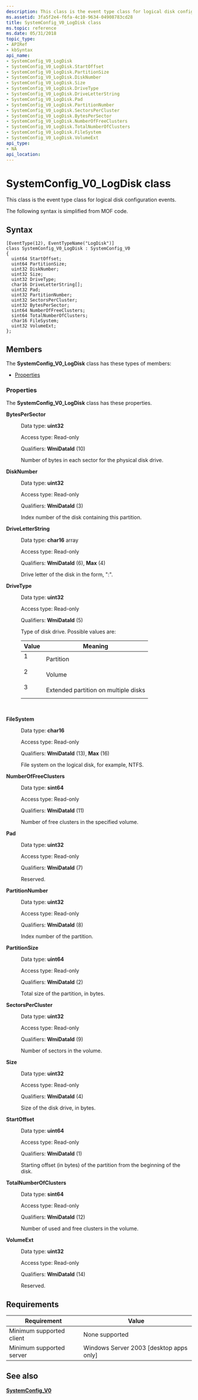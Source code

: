 ```yaml
---
description: This class is the event type class for logical disk configuration events.
ms.assetid: 3fa5f2e4-f6fa-4c10-9634-04908783cd28
title: SystemConfig_V0_LogDisk class
ms.topic: reference
ms.date: 05/31/2018
topic_type: 
- APIRef
- kbSyntax
api_name: 
- SystemConfig_V0_LogDisk
- SystemConfig_V0_LogDisk.StartOffset
- SystemConfig_V0_LogDisk.PartitionSize
- SystemConfig_V0_LogDisk.DiskNumber
- SystemConfig_V0_LogDisk.Size
- SystemConfig_V0_LogDisk.DriveType
- SystemConfig_V0_LogDisk.DriveLetterString
- SystemConfig_V0_LogDisk.Pad
- SystemConfig_V0_LogDisk.PartitionNumber
- SystemConfig_V0_LogDisk.SectorsPerCluster
- SystemConfig_V0_LogDisk.BytesPerSector
- SystemConfig_V0_LogDisk.NumberOfFreeClusters
- SystemConfig_V0_LogDisk.TotalNumberOfClusters
- SystemConfig_V0_LogDisk.FileSystem
- SystemConfig_V0_LogDisk.VolumeExt
api_type: 
- NA
api_location: 
---
```


# SystemConfig\_V0\_LogDisk class

This class is the event type class for logical disk configuration events.

The following syntax is simplified from MOF code.

## Syntax

``` syntax
[EventType(12), EventTypeName("LogDisk")]
class SystemConfig_V0_LogDisk : SystemConfig_V0
{
  uint64 StartOffset;
  uint64 PartitionSize;
  uint32 DiskNumber;
  uint32 Size;
  uint32 DriveType;
  char16 DriveLetterString[];
  uint32 Pad;
  uint32 PartitionNumber;
  uint32 SectorsPerCluster;
  uint32 BytesPerSector;
  sint64 NumberOfFreeClusters;
  sint64 TotalNumberOfClusters;
  char16 FileSystem;
  uint32 VolumeExt;
};
```

## Members

The **SystemConfig\_V0\_LogDisk** class has these types of members:

-   [Properties](#properties)

### Properties

The **SystemConfig\_V0\_LogDisk** class has these properties.

<dl> <dt>

**BytesPerSector**
</dt> <dd> <dl> <dt>

Data type: **uint32**
</dt> <dt>

Access type: Read-only
</dt> <dt>

Qualifiers: **WmiDataId** (10)
</dt> </dl>

Number of bytes in each sector for the physical disk drive.

</dd> <dt>

**DiskNumber**
</dt> <dd> <dl> <dt>

Data type: **uint32**
</dt> <dt>

Access type: Read-only
</dt> <dt>

Qualifiers: **WmiDataId** (3)
</dt> </dl>

Index number of the disk containing this partition.

</dd> <dt>

**DriveLetterString**
</dt> <dd> <dl> <dt>

Data type: **char16** array
</dt> <dt>

Access type: Read-only
</dt> <dt>

Qualifiers: **WmiDataId** (6), **Max** (4)
</dt> </dl>

Drive letter of the disk in the form, "<letter>:".

</dd> <dt>

**DriveType**
</dt> <dd> <dl> <dt>

Data type: **uint32**
</dt> <dt>

Access type: Read-only
</dt> <dt>

Qualifiers: **WmiDataId** (5)
</dt> </dl>

Type of disk drive. Possible values are:



| Value                                                                        | Meaning                                         |
|------------------------------------------------------------------------------|-------------------------------------------------|
| <dl> <dt>1</dt> </dl> | Partition<br/>                            |
| <dl> <dt>2</dt> </dl> | Volume<br/>                               |
| <dl> <dt>3</dt> </dl> | Extended partition on multiple disks<br/> |



 

</dd> <dt>

**FileSystem**
</dt> <dd> <dl> <dt>

Data type: **char16**
</dt> <dt>

Access type: Read-only
</dt> <dt>

Qualifiers: **WmiDataId** (13), **Max** (16)
</dt> </dl>

File system on the logical disk, for example, NTFS.

</dd> <dt>

**NumberOfFreeClusters**
</dt> <dd> <dl> <dt>

Data type: **sint64**
</dt> <dt>

Access type: Read-only
</dt> <dt>

Qualifiers: **WmiDataId** (11)
</dt> </dl>

Number of free clusters in the specified volume.

</dd> <dt>

**Pad**
</dt> <dd> <dl> <dt>

Data type: **uint32**
</dt> <dt>

Access type: Read-only
</dt> <dt>

Qualifiers: **WmiDataId** (7)
</dt> </dl>

Reserved.

</dd> <dt>

**PartitionNumber**
</dt> <dd> <dl> <dt>

Data type: **uint32**
</dt> <dt>

Access type: Read-only
</dt> <dt>

Qualifiers: **WmiDataId** (8)
</dt> </dl>

Index number of the partition.

</dd> <dt>

**PartitionSize**
</dt> <dd> <dl> <dt>

Data type: **uint64**
</dt> <dt>

Access type: Read-only
</dt> <dt>

Qualifiers: **WmiDataId** (2)
</dt> </dl>

Total size of the partition, in bytes.

</dd> <dt>

**SectorsPerCluster**
</dt> <dd> <dl> <dt>

Data type: **uint32**
</dt> <dt>

Access type: Read-only
</dt> <dt>

Qualifiers: **WmiDataId** (9)
</dt> </dl>

Number of sectors in the volume.

</dd> <dt>

**Size**
</dt> <dd> <dl> <dt>

Data type: **uint32**
</dt> <dt>

Access type: Read-only
</dt> <dt>

Qualifiers: **WmiDataId** (4)
</dt> </dl>

Size of the disk drive, in bytes.

</dd> <dt>

**StartOffset**
</dt> <dd> <dl> <dt>

Data type: **uint64**
</dt> <dt>

Access type: Read-only
</dt> <dt>

Qualifiers: **WmiDataId** (1)
</dt> </dl>

Starting offset (in bytes) of the partition from the beginning of the disk.

</dd> <dt>

**TotalNumberOfClusters**
</dt> <dd> <dl> <dt>

Data type: **sint64**
</dt> <dt>

Access type: Read-only
</dt> <dt>

Qualifiers: **WmiDataId** (12)
</dt> </dl>

Number of used and free clusters in the volume.

</dd> <dt>

**VolumeExt**
</dt> <dd> <dl> <dt>

Data type: **uint32**
</dt> <dt>

Access type: Read-only
</dt> <dt>

Qualifiers: **WmiDataId** (14)
</dt> </dl>

Reserved.

</dd> </dl>

## Requirements



| Requirement | Value |
|-------------------------------------|------------------------------------------------------|
| Minimum supported client<br/> | None supported<br/>                            |
| Minimum supported server<br/> | Windows Server 2003 \[desktop apps only\]<br/> |



## See also

<dl> <dt>

[**SystemConfig\_V0**](systemconfig-v0.md)
</dt> </dl>

 

 




